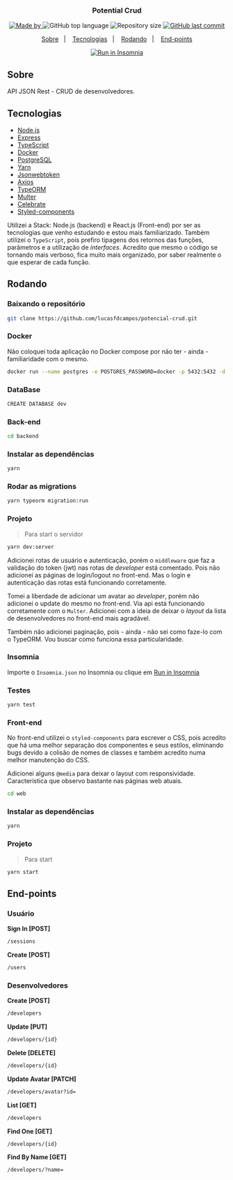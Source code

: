<h3 align="center">
  Potential Crud
</h3>

<p align="center">
  <a href="https://www.linkedin.com/in/lucasfdcampos/">
    <img alt="Made by" src="https://img.shields.io/badge/made%20by-Lucas%20Campos-%23ff9d2e">
  </a>
  <img alt="GitHub top language" src="https://img.shields.io/github/languages/top/lucasfdcampos/potential-crud?color=%23ff9d2e">
  <img alt="Repository size" src="https://img.shields.io/github/repo-size/lucasfdcampos/potential-crud?color=%23ff9d2e">
  <a href="https://github.com/lucasfdcampos/potential-crud/commits/master">
    <img alt="GitHub last commit" src="https://img.shields.io/github/last-commit/lucasfdcampos/potential-crud?color=%23ff9d2e">
  </a>
</p>

<p align="center">
  <a href="#sobre">Sobre</a>&nbsp;&nbsp;&nbsp;|&nbsp;&nbsp;&nbsp;
  <a href="#tecnologias">Tecnologias</a>&nbsp;&nbsp;&nbsp;|&nbsp;&nbsp;&nbsp;
  <a href="#rodando">Rodando</a>&nbsp;&nbsp;&nbsp;|&nbsp;&nbsp;&nbsp;
  <a href="#end-points">End-points</a>
</p>

<p align="center">
<a href="https://insomnia.rest/run/?label=potential-crud&uri=https%3A%2F%2Fraw.githubusercontent.com%2Flucasfdcampos%2Fpotential-crud%2Fmaster%2FInsomnia.json" target="_blank"><img src="https://insomnia.rest/images/run.svg" alt="Run in Insomnia">
</a>
</p>

## Sobre

API JSON Rest - CRUD de desenvolvedores.

## Tecnologias

- [Node.js](https://nodejs.org/en/)
- [Express](https://expressjs.com/pt-br/)
- [TypeScript](https://www.typescriptlang.org/)
- [Docker](https://www.docker.com/)
- [PostgreSQL](https://www.postgresql.org/)
- [Yarn](https://yarnpkg.com/)
- [Jsonwebtoken](https://www.npmjs.com/package/jsonwebtoken)
- [Axios](https://www.npmjs.com/package/axios)
- [TypeORM](https://typeorm.io/#/)
- [Multer](https://www.npmjs.com/package/multer)
- [Celebrate](https://github.com/arb/celebrate)
- [Styled-components](https://styled-components.com/)

Utilizei a Stack: Node.js (backend) e React.js (Front-end) por ser as tecnologias que venho estudando e estou mais familiarizado. Também utilizei o `TypeScript`, pois prefiro tipagens dos retornos das funções, parâmetros e a utilização de _interfaces_. Acredito que mesmo o código se tornando mais verboso, fica muito mais organizado, por saber realmente o que esperar de cada função.

## Rodando

### **Baixando o repositório**

```bash
git clone https://github.com/lucasfdcampos/potencial-crud.git
```

### **Docker**

Não coloquei toda aplicação no Docker compose por não ter - ainda - familiaridade com o mesmo.

```bash
docker run --name postgres -e POSTGRES_PASSWORD=docker -p 5432:5432 -d postgres
```

### **DataBase**

```bash
CREATE DATABASE dev
```

### **Back-end**

```bash
cd backend 
```

### Instalar as dependências 

```bash
yarn
```

### Rodar as migrations 

```bash
yarn typeorm migration:run
```

### Projeto
> Para start o servidor

```bash
yarn dev:server
```

Adicionei rotas de usuário e autenticação, porém o `middleware` que faz a validação do token (jwt) nas rotas de _developer_ está comentado. Pois não adicionei as páginas de login/logout no front-end. Mas o login e autenticação das rotas está funcionando corretamente.

Tomei a liberdade de adicionar um avatar ao _developer_, porém não adicionei o update do mesmo no front-end. Via api está funcionando corretamente com o `Multer`. Adicionei com a ideia de deixar o _layout_ da lista de desenvolvedores no front-end mais agradável.

Também não adicionei paginação, pois - ainda - não sei como faze-lo com o TypeORM. Vou buscar como funciona essa particularidade.

### Insomnia

Importe o `Insomnia.json` no Insomnia ou clique em [Run in Insomnia](#insomniaButton)

### Testes

```bash
yarn test
```

### **Front-end**

No front-end utilizei o `styled-components` para escrever o CSS, pois acredito que há uma melhor separação dos componentes e seus estilos, eliminando bugs devido a colisão de nomes de classes e também acredito numa melhor manutenção do CSS.

Adicionei alguns `@media` para deixar o layout com responsividade. Característica que observo bastante nas páginas web atuais.

```bash
cd web 
```
### Instalar as dependências 

```bash
yarn
```

### Projeto
> Para start 

```bash
yarn start
```

## End-points

### **Usuário**

**Sign In [POST]**
```bash
/sessions
```

**Create [POST]**
```bash
/users
```

### **Desenvolvedores**

**Create [POST]**
```bash
/developers
```

**Update [PUT]**
```bash
/developers/{id}
```

**Delete [DELETE]**
```bash
/developers/{id}
```

**Update Avatar [PATCH]**
```bash
/developers/avatar?id=
```

**List [GET]**
```bash
/developers
```

**Find One [GET]**
```bash
/developers/{id}
```

**Find By Name [GET]**
```bash
/developers/?name=
```


